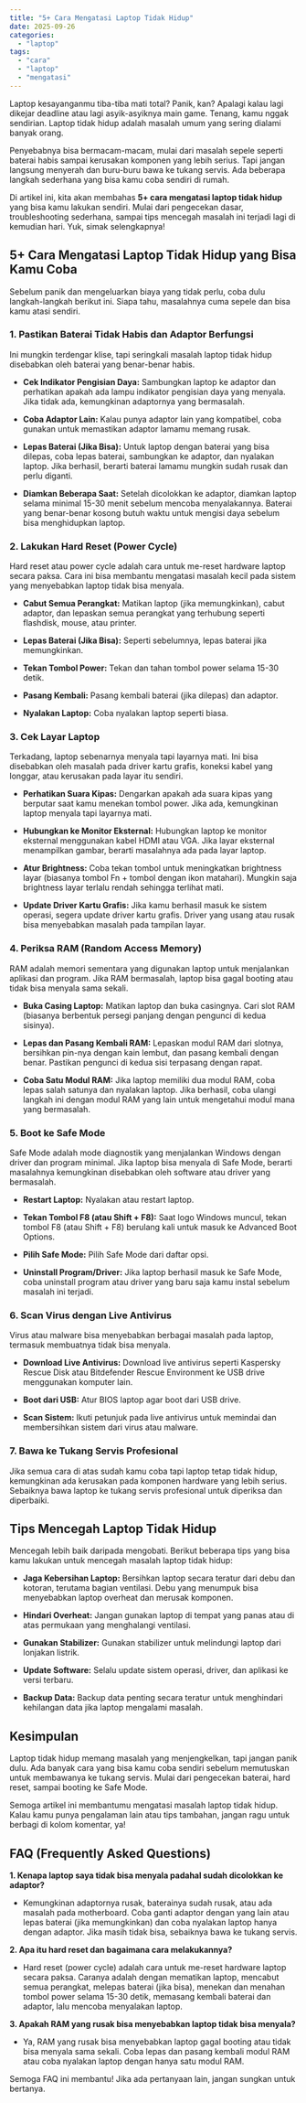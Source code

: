 ```yaml
---
title: "5+ Cara Mengatasi Laptop Tidak Hidup"
date: 2025-09-26
categories: 
  - "laptop"
tags: 
  - "cara"
  - "laptop"
  - "mengatasi"
---
```


Laptop kesayanganmu tiba-tiba mati total? Panik, kan? Apalagi kalau lagi dikejar deadline atau lagi asyik-asyiknya main game. Tenang, kamu nggak sendirian. Laptop tidak hidup adalah masalah umum yang sering dialami banyak orang.

Penyebabnya bisa bermacam-macam, mulai dari masalah sepele seperti baterai habis sampai kerusakan komponen yang lebih serius. Tapi jangan langsung menyerah dan buru-buru bawa ke tukang servis. Ada beberapa langkah sederhana yang bisa kamu coba sendiri di rumah.

Di artikel ini, kita akan membahas **5+ cara mengatasi laptop tidak hidup** yang bisa kamu lakukan sendiri. Mulai dari pengecekan dasar, troubleshooting sederhana, sampai tips mencegah masalah ini terjadi lagi di kemudian hari. Yuk, simak selengkapnya!

## 5+ Cara Mengatasi Laptop Tidak Hidup yang Bisa Kamu Coba

Sebelum panik dan mengeluarkan biaya yang tidak perlu, coba dulu langkah-langkah berikut ini. Siapa tahu, masalahnya cuma sepele dan bisa kamu atasi sendiri.

### 1\. Pastikan Baterai Tidak Habis dan Adaptor Berfungsi

Ini mungkin terdengar klise, tapi seringkali masalah laptop tidak hidup disebabkan oleh baterai yang benar-benar habis.

- **Cek Indikator Pengisian Daya:** Sambungkan laptop ke adaptor dan perhatikan apakah ada lampu indikator pengisian daya yang menyala. Jika tidak ada, kemungkinan adaptornya yang bermasalah.
    
- **Coba Adaptor Lain:** Kalau punya adaptor lain yang kompatibel, coba gunakan untuk memastikan adaptor lamamu memang rusak.
    
- **Lepas Baterai (Jika Bisa):** Untuk laptop dengan baterai yang bisa dilepas, coba lepas baterai, sambungkan ke adaptor, dan nyalakan laptop. Jika berhasil, berarti baterai lamamu mungkin sudah rusak dan perlu diganti.
    
- **Diamkan Beberapa Saat:** Setelah dicolokkan ke adaptor, diamkan laptop selama minimal 15-30 menit sebelum mencoba menyalakannya. Baterai yang benar-benar kosong butuh waktu untuk mengisi daya sebelum bisa menghidupkan laptop.
    

### 2\. Lakukan Hard Reset (Power Cycle)

Hard reset atau power cycle adalah cara untuk me-reset hardware laptop secara paksa. Cara ini bisa membantu mengatasi masalah kecil pada sistem yang menyebabkan laptop tidak bisa menyala.

- **Cabut Semua Perangkat:** Matikan laptop (jika memungkinkan), cabut adaptor, dan lepaskan semua perangkat yang terhubung seperti flashdisk, mouse, atau printer.
    
- **Lepas Baterai (Jika Bisa):** Seperti sebelumnya, lepas baterai jika memungkinkan.
    
- **Tekan Tombol Power:** Tekan dan tahan tombol power selama 15-30 detik.
    
- **Pasang Kembali:** Pasang kembali baterai (jika dilepas) dan adaptor.
    
- **Nyalakan Laptop:** Coba nyalakan laptop seperti biasa.
    

### 3\. Cek Layar Laptop

Terkadang, laptop sebenarnya menyala tapi layarnya mati. Ini bisa disebabkan oleh masalah pada driver kartu grafis, koneksi kabel yang longgar, atau kerusakan pada layar itu sendiri.

- **Perhatikan Suara Kipas:** Dengarkan apakah ada suara kipas yang berputar saat kamu menekan tombol power. Jika ada, kemungkinan laptop menyala tapi layarnya mati.
    
- **Hubungkan ke Monitor Eksternal:** Hubungkan laptop ke monitor eksternal menggunakan kabel HDMI atau VGA. Jika layar eksternal menampilkan gambar, berarti masalahnya ada pada layar laptop.
    
- **Atur Brightness:** Coba tekan tombol untuk meningkatkan brightness layar (biasanya tombol Fn + tombol dengan ikon matahari). Mungkin saja brightness layar terlalu rendah sehingga terlihat mati.
    
- **Update Driver Kartu Grafis:** Jika kamu berhasil masuk ke sistem operasi, segera update driver kartu grafis. Driver yang usang atau rusak bisa menyebabkan masalah pada tampilan layar.
    

### 4\. Periksa RAM (Random Access Memory)

RAM adalah memori sementara yang digunakan laptop untuk menjalankan aplikasi dan program. Jika RAM bermasalah, laptop bisa gagal booting atau tidak bisa menyala sama sekali.

- **Buka Casing Laptop:** Matikan laptop dan buka casingnya. Cari slot RAM (biasanya berbentuk persegi panjang dengan pengunci di kedua sisinya).
    
- **Lepas dan Pasang Kembali RAM:** Lepaskan modul RAM dari slotnya, bersihkan pin-nya dengan kain lembut, dan pasang kembali dengan benar. Pastikan pengunci di kedua sisi terpasang dengan rapat.
    
- **Coba Satu Modul RAM:** Jika laptop memiliki dua modul RAM, coba lepas salah satunya dan nyalakan laptop. Jika berhasil, coba ulangi langkah ini dengan modul RAM yang lain untuk mengetahui modul mana yang bermasalah.
    

### 5\. Boot ke Safe Mode

Safe Mode adalah mode diagnostik yang menjalankan Windows dengan driver dan program minimal. Jika laptop bisa menyala di Safe Mode, berarti masalahnya kemungkinan disebabkan oleh software atau driver yang bermasalah.

- **Restart Laptop:** Nyalakan atau restart laptop.
    
- **Tekan Tombol F8 (atau Shift + F8):** Saat logo Windows muncul, tekan tombol F8 (atau Shift + F8) berulang kali untuk masuk ke Advanced Boot Options.
    
- **Pilih Safe Mode:** Pilih Safe Mode dari daftar opsi.
    
- **Uninstall Program/Driver:** Jika laptop berhasil masuk ke Safe Mode, coba uninstall program atau driver yang baru saja kamu instal sebelum masalah ini terjadi.
    

### 6\. Scan Virus dengan Live Antivirus

Virus atau malware bisa menyebabkan berbagai masalah pada laptop, termasuk membuatnya tidak bisa menyala.

- **Download Live Antivirus:** Download live antivirus seperti Kaspersky Rescue Disk atau Bitdefender Rescue Environment ke USB drive menggunakan komputer lain.
    
- **Boot dari USB:** Atur BIOS laptop agar boot dari USB drive.
    
- **Scan Sistem:** Ikuti petunjuk pada live antivirus untuk memindai dan membersihkan sistem dari virus atau malware.
    

### 7\. Bawa ke Tukang Servis Profesional

Jika semua cara di atas sudah kamu coba tapi laptop tetap tidak hidup, kemungkinan ada kerusakan pada komponen hardware yang lebih serius. Sebaiknya bawa laptop ke tukang servis profesional untuk diperiksa dan diperbaiki.

## Tips Mencegah Laptop Tidak Hidup

Mencegah lebih baik daripada mengobati. Berikut beberapa tips yang bisa kamu lakukan untuk mencegah masalah laptop tidak hidup:

- **Jaga Kebersihan Laptop:** Bersihkan laptop secara teratur dari debu dan kotoran, terutama bagian ventilasi. Debu yang menumpuk bisa menyebabkan laptop overheat dan merusak komponen.
    
- **Hindari Overheat:** Jangan gunakan laptop di tempat yang panas atau di atas permukaan yang menghalangi ventilasi.
    
- **Gunakan Stabilizer:** Gunakan stabilizer untuk melindungi laptop dari lonjakan listrik.
    
- **Update Software:** Selalu update sistem operasi, driver, dan aplikasi ke versi terbaru.
    
- **Backup Data:** Backup data penting secara teratur untuk menghindari kehilangan data jika laptop mengalami masalah.
    

## Kesimpulan

Laptop tidak hidup memang masalah yang menjengkelkan, tapi jangan panik dulu. Ada banyak cara yang bisa kamu coba sendiri sebelum memutuskan untuk membawanya ke tukang servis. Mulai dari pengecekan baterai, hard reset, sampai booting ke Safe Mode.

Semoga artikel ini membantumu mengatasi masalah laptop tidak hidup. Kalau kamu punya pengalaman lain atau tips tambahan, jangan ragu untuk berbagi di kolom komentar, ya!

## FAQ (Frequently Asked Questions)

**1\. Kenapa laptop saya tidak bisa menyala padahal sudah dicolokkan ke adaptor?**

- Kemungkinan adaptornya rusak, baterainya sudah rusak, atau ada masalah pada motherboard. Coba ganti adaptor dengan yang lain atau lepas baterai (jika memungkinkan) dan coba nyalakan laptop hanya dengan adaptor. Jika masih tidak bisa, sebaiknya bawa ke tukang servis.

**2\. Apa itu hard reset dan bagaimana cara melakukannya?**

- Hard reset (power cycle) adalah cara untuk me-reset hardware laptop secara paksa. Caranya adalah dengan mematikan laptop, mencabut semua perangkat, melepas baterai (jika bisa), menekan dan menahan tombol power selama 15-30 detik, memasang kembali baterai dan adaptor, lalu mencoba menyalakan laptop.

**3\. Apakah RAM yang rusak bisa menyebabkan laptop tidak bisa menyala?**

- Ya, RAM yang rusak bisa menyebabkan laptop gagal booting atau tidak bisa menyala sama sekali. Coba lepas dan pasang kembali modul RAM atau coba nyalakan laptop dengan hanya satu modul RAM.

Semoga FAQ ini membantu! Jika ada pertanyaan lain, jangan sungkan untuk bertanya.
